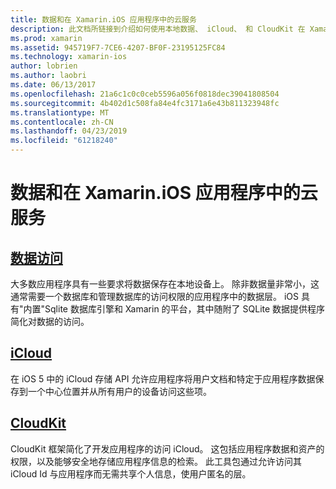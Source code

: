 ```yaml
---
title: 数据和在 Xamarin.iOS 应用程序中的云服务
description: 此文档所链接到介绍如何使用本地数据、 iCloud、 和 CloudKit 在 Xamarin.iOS 应用程序中的指南。
ms.prod: xamarin
ms.assetid: 945719F7-7CE6-4207-BF0F-23195125FC84
ms.technology: xamarin-ios
author: lobrien
ms.author: laobri
ms.date: 06/13/2017
ms.openlocfilehash: 21a6c1c0c0ceb5596a056f0818dec39041808504
ms.sourcegitcommit: 4b402d1c508fa84e4fc3171a6e43b811323948fc
ms.translationtype: MT
ms.contentlocale: zh-CN
ms.lasthandoff: 04/23/2019
ms.locfileid: "61218240"
---
```

# <a name="data-and-cloud-services-in-xamarinios-apps"></a>数据和在 Xamarin.iOS 应用程序中的云服务

##  <a name="data-accessiosdata-clouddataindexmd"></a>[数据访问](~/ios/data-cloud/data/index.md)

大多数应用程序具有一些要求将数据保存在本地设备上。 除非数据量非常小，这通常需要一个数据库和管理数据库的访问权限的应用程序中的数据层。 iOS 具有"内置"Sqlite 数据库引擎和 Xamarin 的平台，其中随附了 SQLite 数据提供程序简化对数据的访问。

##  <a name="icloudiosdata-cloudintroduction-to-icloudmd"></a>[iCloud](~/ios/data-cloud/introduction-to-icloud.md)

在 iOS 5 中的 iCloud 存储 API 允许应用程序将用户文档和特定于应用程序数据保存到一个中心位置并从所有用户的设备访问这些项。

##  <a name="cloudkitiosdata-cloudintro-to-cloudkitmd"></a>[CloudKit](~/ios/data-cloud/intro-to-cloudkit.md)

CloudKit 框架简化了开发应用程序的访问 iCloud。 这包括应用程序数据和资产的权限，以及能够安全地存储应用程序信息的检索。 此工具包通过允许访问其 iCloud Id 与应用程序而无需共享个人信息，使用户匿名的层。
